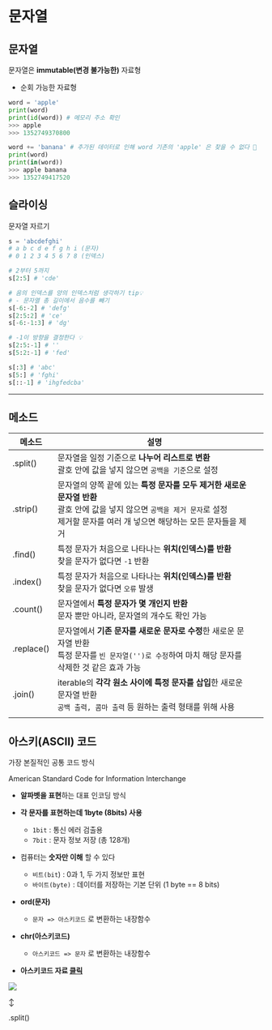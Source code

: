 # 문자열

## 문자열

문자열은 **immutable(변경 불가능한)** 자료형

- 순회 가능한 자료형

```python
word = 'apple'
print(word)
print(id(word)) # 메모리 주소 확인
>>> apple
>>> 1352749370800

word += 'banana' # 추가된 데이터로 인해 word 기존의 'apple' 은 찾을 수 없다 🚨
print(word)
print(in(word))
>>> apple banana
>>> 1352749417520
```

## 슬라이싱

문자열 자르기

```python
s = 'abcdefghi'
# a b c d e f g h i (문자)
# 0 1 2 3 4 5 6 7 8 (인덱스)

# 2부터 5까지
s[2:5] # 'cde'

# 음의 인덱스를 양의 인덱스처럼 생각하기 tip💡
# - 문자열 총 길이에서 음수를 빼기
s[-6:-2] # 'defg'
s[2:5:2] # 'ce'
s[-6:-1:3] # 'dg'

# -1이 방향을 결정한다 💡
s[2:5:-1] # ''
s[5:2:-1] # 'fed'

s[:3] # 'abc'
s[5:] # 'fghi'
s[::-1] # 'ihgfedcba'
```

---

## 메소드

| 메소드        | 설명                                                                                                                |     |
| ---------- | ----------------------------------------------------------------------------------------------------------------- | --- |
| .split()   | 문자열을 일정 기준으로 **나누어 리스트로 변환**<br>괄호 안에 값을 넣지 않으면 `공백을 기준`으로 설정                                                     |     |
| .strip()   | 문자열의 양쪽 끝에 있는 **특정 문자를 모두 제거한 새로운 문자열 반환**<br>괄호 안에 값을 넣지 않으면 `공백을 제거 문자`로 설정<br>제거할 문자를 여러 개 넣으면 해당하는 모든 문자들을 제거 |     |
| .find()    | 특정 문자가 처음으로 나타나는 **위치(인덱스)를 반환**<br>찾을 문자가 없다면 `-1` 반환                                                            |     |
| .index()   | 특정 문자가 처음으로 나타나는 **위치(인덱스)를 반환**<br>찾을 문자가 없다면 `오류` 발생                                                            |     |
| .count()   | 문자열에서 **특정 문자가 몇 개인지 반환**<br>문자 뿐만 아니라, 문자열의 개수도 확인 가능                                                            |     |
| .replace() | 문자열에서 **기존 문자를 새로운 문자로 수정**한 새로운 문자열 반환<br>특정 문자를 `빈 문자열('')로 수정`하여 마치 해당 문자를 삭제한 것 같은 효과 가능                      |     |
| .join()    | iterable의 **각각 원소 사이에 특정 문자를 삽입**한 새로운 문자열 반환<br>`공백 출력, 콤마 출력` 등 원하는 출력 형태를 위해 사용                                |     |
|            |                                                                                                                   |     |

## 아스키(ASCII) 코드

가장 본질적인 공통 코드 방식

American Standard Code for Information Interchange

- **알파벳을 표현**하는 대표 인코딩 방식

- **각 문자를 표현하는데 1byte (8bits) 사용**
  
  - `1bit` : 통신 에러 검출용
  - `7bit` : 문자 정보 저장 (총 128개)

- 컴퓨터는 **숫자만 이해** 할 수 있다
  
  - `비트(bit`) : 0과 1, 두 가지 정보만 표현
  - `바이트(byte)` : 데이터를 저장하는 기본 단위 (1 byte == 8 bits)

- **ord(문자)**
  
  - `문자 => 아스키코드` 로 변환하는 내장함수

- **chr(아스키코드)**
  
  - `아스키코드 => 문자` 로 변환하는 내장함수

- **아스키코드 자료 [클릭](https://github.com/Jobyeongjin/TIL/blob/master/mds/besides/ascii.md)**

![](C:\Users\jin47\AppData\Roaming\marktext\images\2022-07-27-11-44-43-image.png)

↕

.split()
